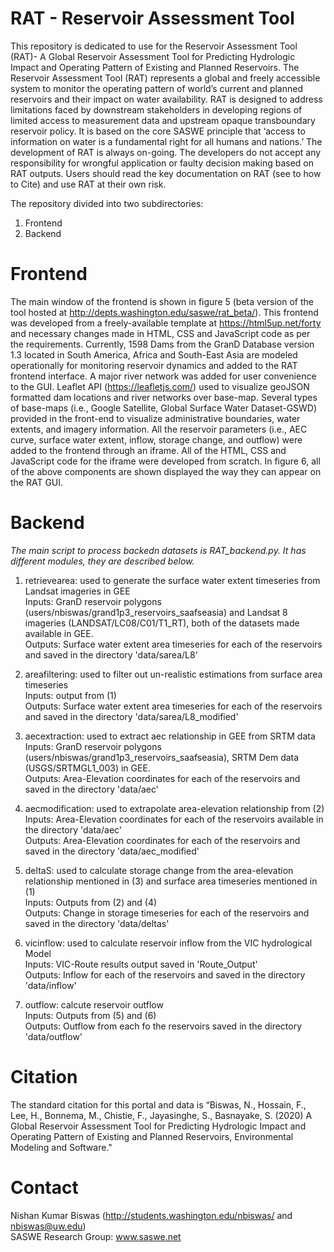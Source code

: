 # RAT - Reservoir Assessment Tool
This repository is dedicated to use for the Reservoir Assessment Tool (RAT)- A Global Reservoir Assessment Tool for Predicting Hydrologic Impact and Operating Pattern of Existing and Planned Reservoirs. The Reservoir Assessment Tool (RAT) represents a global and freely accessible system to monitor the operating pattern of world’s current and planned reservoirs and their impact on water availability. RAT is designed to address limitations faced by downstream stakeholders in developing regions of limited access to measurement data and upstream opaque transboundary reservoir policy. It is based on the core SASWE principle that ‘access to information on water is a fundamental right for all humans and nations.’ The development of RAT is always on-going. The developers do not accept any responsibility for wrongful application or faulty decision making based on RAT outputs. Users should read the key documentation on RAT (see to how to Cite) and use RAT at their own risk.

The repository divided into two subdirectories:
1) Frontend
2) Backend

# Frontend
The main window of the frontend is shown in figure 5 (beta version of the tool hosted at http://depts.washington.edu/saswe/rat_beta/). This frontend was developed from a freely-available template at https://html5up.net/forty and necessary changes made in HTML, CSS and JavaScript code as per the requirements. Currently, 1598 Dams from the GranD Database version 1.3 located in South America, Africa and South-East Asia are modeled operationally for monitoring reservoir dynamics and added to the RAT frontend interface. A major river network was added for user convenience to the GUI. Leaflet API (https://leafletjs.com/) used to visualize geoJSON formatted dam locations and river networks over base-map. Several types of base-maps (i.e., Google Satellite, Global Surface Water Dataset-GSWD) provided in the front-end to visualize administrative boundaries, water extents, and imagery information.  All the reservoir parameters (i.e., AEC curve, surface water extent, inflow, storage change, and outflow) were added to the frontend through an iframe. All of the HTML, CSS and JavaScript code for the iframe were developed from scratch. In figure 6, all of the above components are shown displayed the way they can appear on the RAT GUI.

# Backend
*The main script to process backedn datasets is RAT_backend.py. It has different modules, they are described below.*

1) retrievearea: used to generate the surface water extent timeseries from Landsat imageries in GEE  
Inputs: GranD reservoir polygons (users/nbiswas/grand1p3_reservoirs_saafseasia) and Landsat 8 imageries (LANDSAT/LC08/C01/T1_RT), both of the datasets made available in GEE.  
Outputs: Surface water extent area timeseries for each of the reservoirs and saved in the directory 'data/sarea/L8'  

2) areafiltering: used to filter out un-realistic estimations from surface area timeseries  
Inputs: output from (1)  
Outputs: Surface water extent area timeseries for each of the reservoirs and saved in the directory 'data/sarea/L8_modified'  

3) aecextraction: used to extract aec relationship in GEE from SRTM data  
Inputs: GranD reservoir polygons (users/nbiswas/grand1p3_reservoirs_saafseasia), SRTM Dem data (USGS/SRTMGL1_003) in GEE.  
Outputs: Area-Elevation coordinates for each of the reservoirs and saved in the directory 'data/aec'  

4) aecmodification: used to extrapolate area-elevation relationship from (2)  
Inputs: Area-Elevation coordinates for each of the reservoirs available in the directory 'data/aec'  
Outputs: Area-Elevation coordinates for each of the reservoirs and saved in the directory 'data/aec_modified'  

5) deltaS: used to calculate storage change from the area-elevation relationship mentioned in (3) and surface area timeseries mentioned in (1)  
Inputs: Outputs from (2) and (4)  
Outputs: Change in storage timeseries for each of the reservoirs and saved in the directory 'data/deltas'  

6) vicinflow: used to calculate reservoir inflow from the VIC hydrological Model  
Inputs: VIC-Route results output saved in 'Route_Output'  
Outputs: Inflow for each of the reservoirs and saved in the directory 'data/inflow'  

7) outflow: calcute reservoir outflow  
Inputs: Outputs from (5) and (6)  
Outputs: Outflow from each fo the reservoirs saved in the directory 'data/outflow'  

# Citation
The standard citation for this portal and data is “Biswas, N., Hossain, F., Lee, H., Bonnema, M., Chistie, F., Jayasinghe, S., Basnayake, S. (2020) A Global Reservoir Assessment Tool for Predicting Hydrologic Impact and Operating Pattern of Existing and Planned Reservoirs, Environmental Modeling and Software."
# Contact
Nishan Kumar Biswas (http://students.washington.edu/nbiswas/ and nbiswas@uw.edu)  
SASWE Research Group: www.saswe.net
